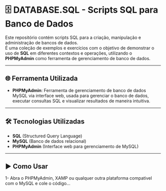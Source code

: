 # 🗄️ DATABASE.SQL - Scripts SQL para Banco de Dados

Este repositório contém scripts SQL para a criação, manipulação e administração de bancos de dados.  
É uma coleção de exemplos e exercícios com o objetivo de demonstrar o uso de **SQL** em diferentes contextos e operações, utilizando o **PHPMyAdmin** como ferramenta de gerenciamento de banco de dados.

---

## 🌐 Ferramenta Utilizada

- **PHPMyAdmin**: Ferramenta de gerenciamento de banco de dados MySQL via interface web, usada para gerenciar o banco de dados, executar consultas SQL e visualizar resultados de maneira intuitiva.

---
## 🛠️ Tecnologias Utilizadas

- **SQL** (Structured Query Language)
- **MySQL** (Banco de dados relacional)
- **PHPMyAdmin** (Interface web para gerenciamento de MySQL)

---

## ▶️ Como Usar
1- Abra o PHPMyAdmin, XAMP ou qualquer outra plataforma compativel com o MySQL e cole o código... 
